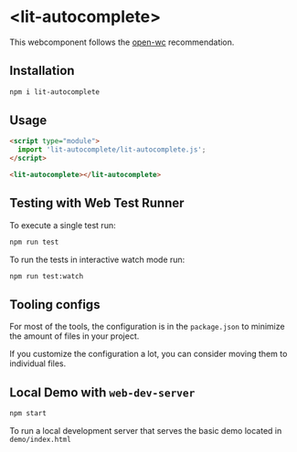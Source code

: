 # \<lit-autocomplete>

This webcomponent follows the [open-wc](https://github.com/open-wc/open-wc) recommendation.

## Installation

```bash
npm i lit-autocomplete
```

## Usage

```html
<script type="module">
  import 'lit-autocomplete/lit-autocomplete.js';
</script>

<lit-autocomplete></lit-autocomplete>
```

## Testing with Web Test Runner

To execute a single test run:

```bash
npm run test
```

To run the tests in interactive watch mode run:

```bash
npm run test:watch
```


## Tooling configs

For most of the tools, the configuration is in the `package.json` to minimize the amount of files in your project.

If you customize the configuration a lot, you can consider moving them to individual files.

## Local Demo with `web-dev-server`

```bash
npm start
```

To run a local development server that serves the basic demo located in `demo/index.html`
